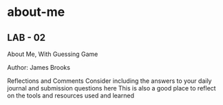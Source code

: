 # about-me

## LAB - 02

About Me, With Guessing Game


Author: James Brooks

Reflections and Comments
Consider including the answers to your daily journal and submission questions here
This is also a good place to reflect on the tools and resources used and learned

